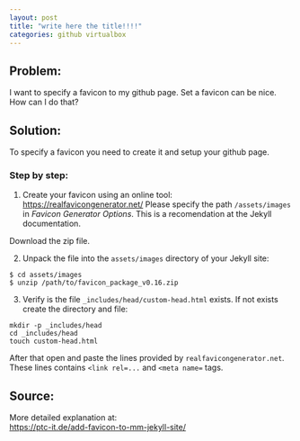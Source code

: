 ```yaml
---
layout: post
title: "write here the title!!!!"
categories: github virtualbox
---
```


## Problem: 

I want to specify a favicon to my github page. 
Set a favicon can be nice. How can I do that?

## Solution:
To specify a favicon you need to create it and setup your github page.

### Step by step:

1. Create your favicon using an online tool:\
<https://realfavicongenerator.net/>
Please specify  the path `/assets/images` in *Favicon Generator Options*. This is a recomendation at the Jekyll documentation.
 

Download the zip file.

2.  Unpack the file into the `assets/images` directory of your Jekyll site:
```
$ cd assets/images
$ unzip /path/to/favicon_package_v0.16.zip   
```
3. Verify is the file `_includes/head/custom-head.html`  exists. If not exists create the directory and file:  
```
mkdir -p _includes/head
cd _includes/head
touch custom-head.html
```
After that open and paste the lines provided by `realfavicongenerator.net`. These lines contains `<link rel=...` and `<meta name=` tags.




## Source:
More detailed explanation at:\
<https://ptc-it.de/add-favicon-to-mm-jekyll-site/>




